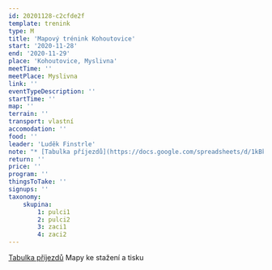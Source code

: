 ```yaml
---
id: 20201128-c2cfde2f
template: trenink
type: M
title: 'Mapový trénink Kohoutovice'
start: '2020-11-28'
end: '2020-11-29'
place: 'Kohoutovice, Myslivna'
meetTime: ''
meetPlace: Myslivna
link: ''
eventTypeDescription: ''
startTime: ''
map: ''
terrain: ''
transport: vlastní
accomodation: ''
food: ''
leader: 'Luděk Finstrle'
note: "* [Tabulka příjezdů](https://docs.google.com/spreadsheets/d/1kBkz4fRNtzndRUKCsunOPk2Y1SbF5ij5ZxqUe33MZ1w/edit?usp=sharing)\r\n* [Mapy](https://drive.google.com/drive/folders/1zOQNihp1oiz0lBW_1fLmaeacFdeZCGqq?usp=sharing)\r\n* na kontrolách budou fáborky z mlíka a na některých i reflexy\r\n* Doporučené parkování ..."
return: ''
price: ''
program: ''
thingsToTake: ''
signups: ''
taxonomy:
    skupina:
        1: pulci1
        2: pulci2
        3: zaci1
        4: zaci2
---
```


[Tabulka příjezdů](https://docs.google.com/spreadsheets/d/1kBkz4fRNtzndRUKCsunOPk2Y1SbF5ij5ZxqUe33MZ1w/edit?usp=sharing)
Mapy ke stažení a tisku